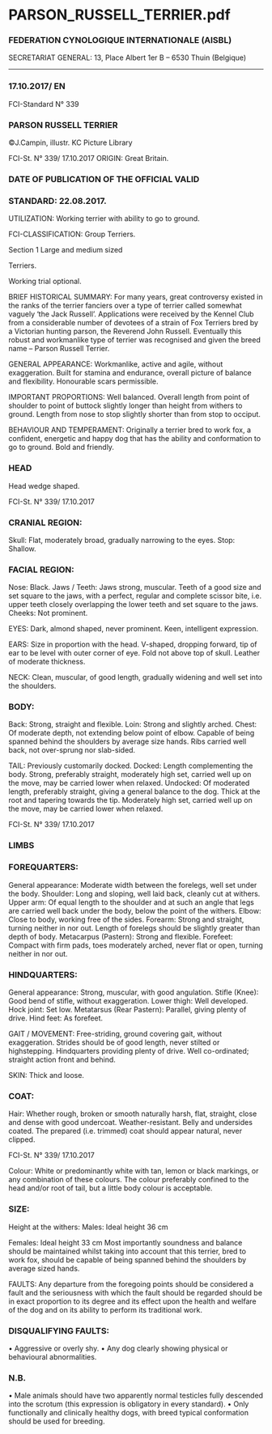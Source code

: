# PARSON_RUSSELL_TERRIER.pdf


### FEDERATION CYNOLOGIQUE INTERNATIONALE (AISBL)


SECRETARIAT GENERAL: 13, Place Albert 1er  B – 6530 Thuin (Belgique)
______________________________________________________________________________

### 17.10.2017/ EN



FCI-Standard N° 339

### PARSON RUSSELL TERRIER



©J.Campin, illustr. KC Picture Library




FCI-St. N° 339/ 17.10.2017
ORIGIN: Great Britain.

### DATE OF PUBLICATION OF THE OFFICIAL VALID



### STANDARD: 22.08.2017.



UTILIZATION: Working terrier with ability to go to ground.

FCI-CLASSIFICATION: Group
Terriers.

Section  1
Large and medium sized



Terriers.



Working trial optional.

BRIEF HISTORICAL SUMMARY: For many years, great
controversy existed in the ranks of the terrier fanciers over a type of
terrier called somewhat vaguely ‘the Jack Russell’. Applications
were received by the Kennel Club from a considerable number of
devotees of a strain of Fox Terriers bred by a Victorian hunting
parson, the Reverend John Russell. Eventually this robust and
workmanlike type of terrier was recognised and given the breed
name – Parson Russell Terrier.

GENERAL APPEARANCE: Workmanlike, active and agile,
without exaggeration. Built for stamina and endurance, overall
picture of balance and flexibility. Honourable scars permissible.

IMPORTANT PROPORTIONS: Well balanced. Overall length
from point of shoulder to point of buttock slightly longer than height
from withers to ground. Length from nose to stop slightly shorter
than from stop to occiput.

BEHAVIOUR AND TEMPERAMENT: Originally a terrier bred
to work fox, a confident, energetic and happy dog that has the ability
and conformation to go to ground. Bold and friendly.

### HEAD


Head wedge shaped.




FCI-St. N° 339/ 17.10.2017


### CRANIAL REGION:


Skull: Flat, moderately broad, gradually narrowing to the eyes.
Stop: Shallow.

### FACIAL REGION:


Nose: Black.
Jaws / Teeth: Jaws strong, muscular. Teeth of a good size and set
square to the jaws, with a perfect, regular and complete scissor bite,
i.e. upper teeth closely overlapping the lower teeth and set square to
the jaws.
Cheeks: Not prominent.

EYES: Dark, almond shaped, never prominent. Keen, intelligent
expression.

EARS: Size in proportion with the head. V-shaped, dropping
forward, tip of ear to be level with outer corner of eye. Fold not
above top of skull. Leather of moderate thickness.

NECK: Clean, muscular, of good length, gradually widening and
well set into the shoulders.

### BODY:


Back: Strong, straight and flexible.
Loin: Strong and slightly arched.
Chest: Of moderate depth, not extending below point of elbow.
Capable of being spanned behind the shoulders by average size
hands. Ribs carried well back, not over-sprung nor slab-sided.

TAIL: Previously customarily docked.
Docked: Length complementing the body. Strong, preferably
straight, moderately high set, carried well up on the move, may be
carried lower when relaxed.
Undocked: Of moderated length, preferably straight, giving a
general balance to the dog. Thick at the root and tapering towards
the tip. Moderately high set, carried well up on the move, may be
carried lower when relaxed.



FCI-St. N° 339/ 17.10.2017


### LIMBS



### FOREQUARTERS:


General appearance: Moderate width between the forelegs, well set
under the body.
Shoulder: Long and sloping, well laid back, cleanly cut at withers.
Upper arm: Of equal length to the shoulder and at such an angle that
legs are carried well back under the body, below the point of the
withers.
Elbow: Close to body, working free of the sides.
Forearm: Strong and straight, turning neither in nor out. Length of
forelegs should be slightly greater than depth of body.
Metacarpus (Pastern): Strong and flexible.
Forefeet: Compact with firm pads, toes moderately arched, never flat
or open, turning neither in nor out.

### HINDQUARTERS:


General appearance: Strong, muscular, with good angulation.
Stifle (Knee): Good bend of stifle, without exaggeration.
Lower thigh: Well developed.
Hock joint: Set low.
Metatarsus (Rear Pastern): Parallel, giving plenty of drive.
Hind feet: As forefeet.

GAIT / MOVEMENT: Free-striding, ground covering gait, without
exaggeration. Strides should be of good length, never stilted or highstepping. Hindquarters providing plenty of drive. Well co-ordinated;
straight action front and behind.

SKIN: Thick and loose.

### COAT:


Hair: Whether rough, broken or smooth naturally harsh, flat, straight,
close and dense with good undercoat. Weather-resistant. Belly and
undersides coated. The prepared (i.e. trimmed) coat should appear
natural, never clipped.


FCI-St. N° 339/ 17.10.2017

Colour: White or predominantly white with tan, lemon or black
markings, or any combination of these colours. The colour
preferably confined to the head and/or root of tail, but a little body
colour is acceptable.

### SIZE:


Height at the withers:  Males:   Ideal height 36 cm


Females: Ideal height 33 cm
Most importantly soundness and balance should be maintained
whilst taking into account that this terrier, bred to work fox, should
be capable of being spanned behind the shoulders by average sized
hands.

FAULTS: Any departure from the foregoing points should be
considered a fault and the seriousness with which the fault should be
regarded should be in exact proportion to its degree and its effect
upon the health and welfare of the dog and on its ability to perform
its traditional work.

### DISQUALIFYING FAULTS:


•
Aggressive or overly shy.
•
Any
dog
clearly
showing
physical
or
behavioural
abnormalities.

### N.B.


•
Male animals should have two apparently normal testicles fully
descended into the scrotum (this expression is obligatory in every
standard).
•
Only functionally and clinically healthy dogs, with breed typical
conformation should be used for breeding.







